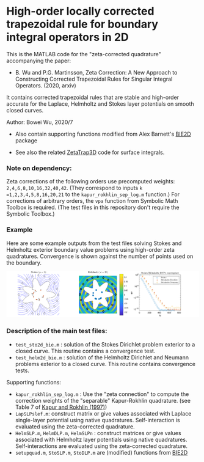 # High-order locally corrected trapezoidal rule for boundary integral operators in 2D

This is the MATLAB code for the "zeta-corrected quadrature" accompanying the paper: 

* B. Wu and P.G. Martinsson, Zeta Correction: A New Approach to Constructing Corrected Trapezoidal Rules for Singular Integral Operators. (2020, arxiv)

It contains corrected trapezoidal rules that are stable and high-order accurate for the Laplace, Helmholtz and Stokes layer potentials on smooth closed curves.

Author: Bowei Wu, 2020/7

- Also contain supporting functions modified from Alex Barnett's [BIE2D](https://github.com/ahbarnett/BIE2D) package

- See also the related [ZetaTrap3D](https://github.com/bobbielf2/ZetaTrap3D) code for surface integrals.

### Note on dependency:

Zeta corrections of the following orders use precomputed weights:  `2,4,6,8,10,16,32,40,42`. (They correspond to inputs `k =1,2,3,4,5,8,16,20,21` to the `kapur_rokhlin_sep_log.m` function.) For corrections of arbitrary orders, the `vpa` function from Symbolic Math Toolbox is required. (The test files in this repository don't require the Symbolic Toolbox.)

### Example

Here are some example outputs from the test files solving Stokes and Helmholtz exterior boundary value problems using high-order zeta quadratures. Convergence is shown against the number of points used on the boundary.

![](bvp_convergence.png)   

### Description of the main test files:

* `test_sto2d_bie.m` : solution of the Stokes Dirichlet problem exterior to a closed curve. This routine contains a convergence test.
* `test_helm2d_bie.m`  : solution of the Helmholtz Dirichlet and Neumann problems exterior to a closed curve. This routine contains convergence tests.

Supporting functions:

* `kapur_rokhlin_sep_log.m` : Use the "zeta connection" to compute the correction weights of the "separable" Kapur-Rokhlin quadrature. (see Table 7 of [Kapur and Rokhlin (1997)](https://doi.org/10.1137/S0036142995287847))
* `LapSLPslef.m`: construct matrix or give values associated with Laplace single-layer potential using native quadratures. Self-interaction is evaluated using the zeta-corrected quadrature.
* `HelmSLP.m`, `HelmDLP.m`, `HelmSLPn` : construct matrices or give values associated with Helmholtz layer potentials using native quadratures. Self-interactions are evaluated using the zeta-corrected quadrature.
* `setupquad.m`, `StoSLP.m`, `StoDLP.m` are (modified) functions from [BIE2D](https://github.com/ahbarnett/BIE2D)

